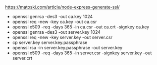 https://matoski.com/article/node-express-generate-ssl/

* openssl genrsa -des3 -out ca.key 1024
* openssl req -new -key ca.key -out ca.csr
* openssl x509 -req -days 365 -in ca.csr -out ca.crt -signkey ca.key
* openssl genrsa -des3 -out server.key 1024
* openssl req -new -key server.key -out server.csr
* cp server.key server.key.passphrase
* openssl rsa -in server.key.passphrase -out server.key
* openssl x509 -req -days 365 -in server.csr -signkey server.key -out server.crt